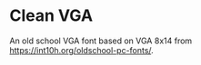 # Clean VGA
An old school VGA font based on VGA 8x14 from https://int10h.org/oldschool-pc-fonts/.


